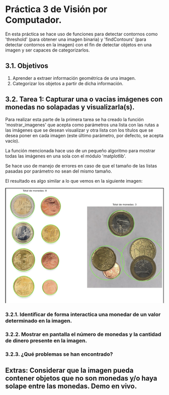 # Práctica 3 de Visión por Computador.

En esta práctica se hace uso de funciones para detectar contornos como 'threshold' (para obtener una imagen binaria) y 'findContours' (para detectar contornos en la imagen) con el fin de detectar objetos en una imagen y ser capaces de categorizarlos.

## 3.1. Objetivos

1. Aprender a extraer información geométrica de una imagen.
2. Categorizar los objetos a partir de dicha información.

## 3.2. Tarea 1: Capturar una o vacias imágenes con monedas no solapadas y visualizarla(s). 

Para realizar esta parte de la primera tarea se ha creado la función 'mostrar_imagenes' que acepta como parámetros una lista con las rutas a las imágenes que se desean visualizar y otra lista con los títulos que se desea poner en cada imagen (este último parámetro, por defecto, se acepta vacío).

La función mencionada hace uso de un pequeño algoritmo para mostrar todas las imágenes en una sola con el módulo 'matplotlib'.

Se hace uso de manejo de errores en caso de que el tamaño de las listas pasadas por parámetro no sean del mismo tamaño.

El resultado es algo similar a lo que vemos en la siguiente imagen:

![**Imagen 1.** Visualización de imágenes haciendo uso de la funcion creada.](/P3/assets/img1.png)

### 3.2.1. Identificar de forma interactica una monedar de un valor determinado en la imagen. 

### 3.2.2. Mostrar en pantalla el número de monedas y la cantidad de dinero presente en la imagen. 

### 3.2.3. ¿Qué problemas se han encontrado?

## Extras: Considerar que la imagen pueda contener objetos que no son monedas y/o haya solape entre las monedas. Demo en vivo.